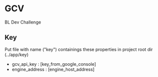 # GCV

BL Dev Challenge

## Key
Put file with name ("key") containings these properties in project root dir (../app/key)
<ul>
<li> gcv_api_key : [key_from_google_console] </li>
<li> engine_address : [engine_host_address] </li>
</ul>

